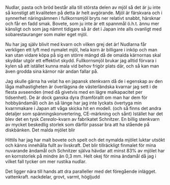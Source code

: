 Nudlar, pasta och bröd består alla till största delen av mjöl så det är ju inte så konstigt att kvaliteten på detta är helt avgörande. Mjöl är färskvara och i synnerhet näringsämnen i fullkornsmjöl bryts ner relativt snabbt, härsknar och får en fadd smak. Bovete, som ju inte är ett spannmål ö.h.t. ännu mer känsligt och som jag nämnt tidigare så är det i Japan inte alls ovanligt med sobarestauranger som maler eget mjöl.

Nu har jag själv blivit med kvarn och vilken grej det är! Nudlarna får verkligen ett lyft med nymalet mjöl, hela korn är billigare i inköp och man kan utan vidare köpa på sig en större mängd då de omalda kärnornas skal skyddar utgör ett effektivt skydd. Fullkornsmjöl brukar jag alltid förvara i kylen så att istället kunna mala vid behov frigör plats där, och så kan man även grodda sina kärnor när andan fallar på.

Jag skulle gärna ha velat ha en japansk stenkvarn då de i egenskap av den låga malhastigheten är överlägsna de västerländska kvarnar jag sett i de flesta avseenden (med då givetvis med en lägre malkapacitet per tidsenhet). De är dock ganska dyra (framförallt om man har dem för hobbyändamål) och än så länge har jag inte lyckats övertyga min kvarnmakare i Japan att våga skicka hit en modell. (och så finns det andra detaljer som spänningskonvertering, CE-märkning och sånt) 
Istället har det blev det en tysk *Cerealo*-kvarn av fabrikatet Schnitzer. En billig stenkvarn av mycket beskedlig storlek som därför passar bra att ha stående på diskbänken. Det malda mjölet blir 



Hittils har jag har malt bovete och spelt och det nymalda mjölet luktar utsökt och känns innehålla fullt av livskraft. Det blir tillräckligt finmalet för mina nuvarande ändamål och Schnitzer själva hävdar att minst 83% av mjölet har en kornstorlek på mindre än 0,3 mm. Helt okej för mina ändamål då jag i vilket fall tycker om mer rustika nudlar.

Det ligger nära till hands att dra paralleller med det föregående inlägget. vattenkraft.
nackdelar, grovt, varmt, högljudd

